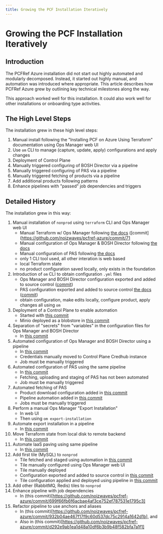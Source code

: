 ```yaml
---
title: Growing the PCF Installation Iteratively
---
```


# Growing the PCF Installation Iteratively

## Introduction

The PCFRef Azure installation did not start out highly automated and modularly decomposed.
Instead, it started out highly manual, and automation was introduced where appropriate.
This article describes how PCFRef Azure grew by outlining key technical milestones along the way.

This approach worked well for this installation.
It could also work well for other installations or onboarding type activities.

## The High Level Steps

The installation grew in these high level steps:

1. Manual install following the "Installing PCF on Azure Using Terraform" documentation using Ops Manager web UI
1. Use `om` CLI to manage (capture, update, apply) configurations and apply changes
1. Deployment of Control Plane
1. Manually triggered configuring of BOSH Director via a pipeline
1. Manually triggered configuring of PAS via a pipeline
1. Manually triggered fetching of products via a pipeline
1. Add additional products following patterns
1. Enhance pipelines with "passed" job dependencies and triggers

## Detailed History

The installation grew in this way:

1. Manual installation of `nonprod` using `terraform` CLI and Ops Manager web UI
    - Manual Terraform w/ Ops Manager following [the docs](https://docs.pivotal.io/pivotalcf/om/azure/prepare-env-terraform.html) ([commit](https://github.com/noizwaves/pcfref-azure/commit/71
    - Manual configuration of Ops Manager & BOSH Director following [the docs](https://docs.pivotal.io/pivotalcf/om/azure/config-terraform.html)
    - Manual configuration of PAS following [the docs](https://docs.pivotal.io/pivotalcf/customizing/configure-pas.html)
    - only 1 CLI tool used, all other interation is web based
    - local Terraform state
    - no product configuration saved locally, only exists in the foundation
1. Introduction of `om` CLI to obtain configuration `.yml` files
    - Ops Manager and BOSH Director configuration exported and added to source control ([commit](https://github.com/noizwaves/pcfref-azure/commit/71996baa748bb24453b2a1657cf2e8919bad863c))
    - PAS configuration exported and added to source control [the docs](https://docs.pivotal.io/pivotalcf/customizing/configure-pas.html) ([commit](https://github.com/noizwaves/pcfref-azure/commit/9577c3505d98960df52827abf2a067f4fbe3a848))
    - obtain configuration, make edits locally, configure product, apply changes all using `om`
1. Deployment of a Control Plane to enable automation
    - Started with [this commit](https://github.com/noizwaves/pcfref-azure/commit/cb09b18803b1749bcab2fda5643628386e7017d5)
    - Minio deployed as a blobstore in [this commit](https://github.com/noizwaves/pcfref-azure/commit/b00221a2d34744e5c83a9b9aec11f7b1cfd243ca)
1. Separation of "secrets" from "variables" in the configuration files for Ops Manager and BOSH Director
    - In [this commit](https://github.com/noizwaves/pcfref-azure/commit/50f443333ad8a63f53bb574ea5bfa908b73276a3)
1. Automated configuration of Ops Manager and BOSH Director using a pipeline
    - In [this commit](https://github.com/noizwaves/pcfref-azure/commit/97567f7bbf30058555760fdfae59a3d5c0ada273)
    - Credentials manually moved to Control Plane Credhub instance
    - Job must be manually triggered
1. Automated configuration of PAS using the same pipeline
    - In [this commit](https://github.com/noizwaves/pcfref-azure/commit/884365f47695dc565d4677adcb0cc5b71feb1857)
    - Fetching, uploading and staging of PAS has not been automated
    - Job must be manually triggered
1. Automated fetching of PAS
    - Product download configuration added in [this commit](https://github.com/noizwaves/pcfref-azure/commit/2e14170158531b63920d1a7b5e70d958877763fe)
    - Pipeline automation added in [this commit](https://github.com/noizwaves/pcfref-azure/commit/33bf280677478b387a13e18bf0e28950d839ac73)
    - Jobs must be manually triggered
1. Perform a manual Ops Manager "Export Installation"
    - In web UI
    - Then using `om export-installation`
1. Automate export installation in a pipeline
    - In [this commit](https://github.com/noizwaves/pcfref-azure/commit/14412dc5b13a216916f0500bd0644a629efc24b2)
1. Move Terraform state from local disk to remote backend
    - In [this commit](https://github.com/noizwaves/pcfref-azure/commit/419adc93677e61ca9b161ecba01799033f0d0e27)
1. Automate IaaS paving using same pipeline
    - In [this commit](https://github.com/noizwaves/pcfref-azure/commit/b4928bb6b63c6b03987b1c6c8eed92fe3aeb468a)
1. Add first tile (MySQL) to `nonprod`
    - Tile fetched and staged using automation in [this commit](https://github.com/noizwaves/pcfref-azure/commit/73828096cd86101ebfa3bdad167d7231f52d89c5)
    - Tile manually configured using Ops Manager web UI
    - Tile manually deployed
    - Configuration exported and added to source control in [this commit](https://github.com/noizwaves/pcfref-azure/commit/9894199a39fb287ad219f2f5e6d71f16746dfb38)
    - Tile configuration applied and deployed using pipeline in [this commit](https://github.com/noizwaves/pcfref-azure/commit/37be72a509c82048dfabb02fc9a1feb27689aeca)
1. Add other (RabbitMQ, Redis) tiles to `nonprod`
1. Enhance pipeline with job dependencies
    - In (this commit)[https://github.com/noizwaves/pcfref-azure/commit/699f66fb6f6acbae4af3ce752ef787531e1795c3]
1. Refactor pipeline to use anchors and aliases
    - In (this commit)[https://github.com/noizwaves/pcfref-azure/commit/932b04ae467f17f9c60d537dc75c2914a1642d1b], and
    - Also in (this commit)[https://github.com/noizwaves/pcfref-azure/commit/d292e9ab1ea1d48a10df6b3b9b48f582bfa7a1f1]